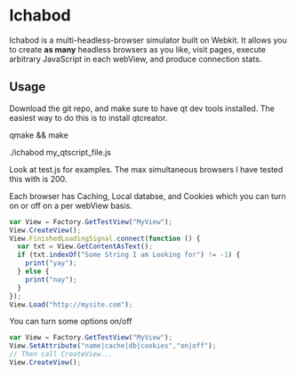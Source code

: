 # Ichabod

Ichabod is a multi-headless-browser simulator built on Webkit. It allows you to create **as many** headless browsers as you like, visit pages,
execute arbitrary JavaScript in each webView, and produce connection stats.

## Usage

Download the git repo, and make sure to have qt dev tools installed. The easiest way to do this is to install qtcreator.

qmake && make

./ichabod my_qtscript_file.js

Look at test.js for examples. The max simultaneous browsers I have tested this with is 200.

Each browser has Caching, Local databse, and Cookies which you can turn on or off on a per webView basis.


```javascript
var View = Factory.GetTestView("MyView");
View.CreateView();
View.FinishedLoadingSignal.connect(function () {
  var txt = View.GetContentAsText();
  if (txt.indexOf("Some String I am Looking for") != -1) {
    print("yay");
  } else {
    print("nay");
  }
});
View.Load("http://mysite.com");
```

You can turn some options on/off

```javascript
var View = Factory.GetTestView("MyView");
View.SetAttribute("name|cache|db|cookies","on|off");
// Then call CreateView...
View.CreateView();
```